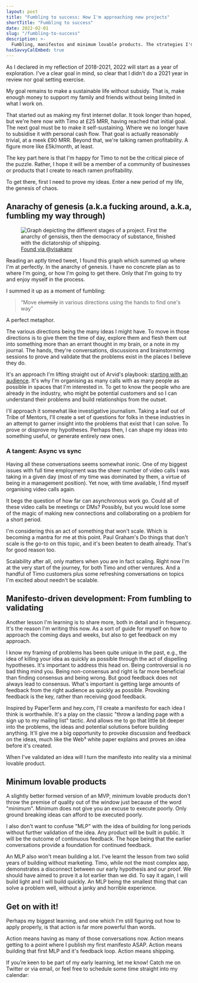 ```yaml
---
layout: post
title: "Fumbling to success: How I'm approaching new projects"
shortTitle: "Fumbling to success"
date: 2022-02-01
slug: "/fumbling-to-success"
description: >-
  Fumbling, manifestos and minimum lovable products. The strategies I'm using to prove new projects.
hasSavvyCalEmbed: true
---
```


As I declared in my reflection of 2018-2021, 2022 will start as a year of exploration. I've a clear goal in mind, so clear that I didn't do a 2021 year in review nor goal setting exercise.

My goal remains to make a sustainable life without subsidy. That is, make enough money to support my family and friends without being limited in what I work on.

That started out as making my first internet dollar. It took longer than hoped, but we're here now with Timo at £25 MRR, having reached that initial goal. The next goal must be to make it self-sustaining. Where we no longer have to subsidise it with personal cash flow. That goal is actually reasonably trivial, at a meek £90 MRR. Beyond that, we're talking ramen profitability. A figure more like £5k/month, at least.

The key part here is that I'm happy for Timo to not be the critical piece of the puzzle. Rather, I hope it will be a member of a community of businesses or products that I create to reach ramen profitability.

To get there, first I need to prove my ideas. Enter a new period of my life, the genesis of chaos.

## Anarachy of genesis (a.k.a fucking around, a.k.a, fumbling my way through)

<figure>
  <img src="/images/anarchy-of-genesis.png" alt="Graph depicting the different stages of a project. First the anarchy of gensisis, then the democracy of substance, finished with the dictatorship of shipping." />
  <figcaption>
    <a href="https://twitter.com/visakanv/status/1483132772164456448" target="_blank" rel="noopener noreferrer">Found via @visakanv</a>
  </figcaption>
</figure>

Reading an aptly timed tweet, I found this graph which summed up where I'm at perfectly. In the anarchy of genesis. I have no concrete plan as to where I'm going, or how I'm going to get there. Only that I'm going to try and enjoy myself in the process.

I summed it up as a moment of fumbling:

> “Move <strike>clumsily</strike> in various directions using the hands to find one's way”

A perfect metaphor.

The various directions being the many ideas I might have. To move in those directions is to give them the time of day, explore them and flesh them out into something more than an errant thought in my brain, or a note in my journal. The hands, they're conversations, discussions and brainstorming sessions to prove and validate that the problems exist in the places I believe they do.

It's an approach I'm lifting straight out of Arvid's playbook: <a href="https://thebootstrappedfounder.com/finding-an-audience-for-your-side-business/" target="_blank" rel="noopener noreferrer">starting with an audience</a>. It's why I'm organising as many calls with as many people as possible in spaces that I'm interested in. To get to know the people who are already in the industry, who might be potential customers and so I can understand their problems and build relationships from the outset.

I'll approach it somewhat like investigative journalism. Taking a leaf out of Tribe of Mentors, I'll create a set of questions for folks in these industries in an attempt to garner insight into the problems that exist that I can solve. To prove or disprove my hypotheses. Perhaps then, I can shape my ideas into something useful, or generate entirely new ones.

### A tangent: Async vs sync

Having all these conversations seems somewhat ironic. One of my biggest issues with full time employment was the sheer number of video calls I was taking in a given day (most of my time was dominated by them, a virtue of being in a management position). Yet now, with time available, I find myself organising video calls again.

It begs the question of how far can asynchronous work go. Could all of these video calls be meetings or DMs? Possibly, but you would lose some of the magic of making new connections and collaborating on a problem for a short period.

I'm considering this an act of something that won't scale. Which is becoming a mantra for me at this point. Paul Graham's Do things that don't scale is the go-to on this topic, and it's been beaten to death already. That's for good reason too.

Scalability after all, only matters when you are in fact scaling. Right now I'm at the very start of the journey, for both Timo and other ventures. And a handful of Timo customers plus some refreshing conversations on topics I'm excited about needn't be scalable.

## Manifesto-driven development: From fumbling to validating

Another lesson I'm learning is to share more, both in detail and in frequency. It's the reason I'm writing this now. As a sort of guide for myself on how to approach the coming days and weeks, but also to get feedback on my approach.

I know my framing of problems has been quite unique in the past, e.g., the idea of killing your idea as quickly as possible through the act of dispelling hypotheses. It's important to address this head on. Being controversial is no bad thing mind you. Being non-consensus and right is far more beneficial than finding consensus and being wrong. But good feedback does not always lead to consensus.
What's important is getting large amounts of feedback from the right audience as quickly as possible. Provoking feedback is the key, rather than receiving good feedback.

Inspired by PaperTerm and hey.com, I'll create a manifesto for each idea I think is worthwhile. It's a play on the classic "throw a landing page with a sign up to my mailing list" tactic. And allows me to go that little bit deeper into the problems, the ideas and potential solutions before building anything. It'll give me a big opportunity to provoke discussion and feedback on the ideas, much like the Web³ white paper explains and proves an idea before it's created.

When I've validated an idea will I turn the manifesto into reality via a minimal lovable product.

## Minimum lovable products

A slightly better formed version of an MVP, minimum lovable products don't throw the premise of quality out of the window just because of the word "minimum". Minimum does not give you an excuse to execute poorly. Only ground breaking ideas can afford to be executed poorly.

I also don't want to confuse "MLP" with the idea of building for long periods without further validation of the idea. Any product will be built in public. It will be the outcome of continuous feedback. The hope being that the earlier conversations provide a foundation for continued feedback.

An MLP also won't mean building a lot. I've learnt the lesson from two solid years of building without marketing. Timo, while not the most complex app, demonstrates a disconnect between our early hypothesis and our proof. We should have aimed to prove it a lot earlier than we did.
To say it again, I will build light and I will build quickly. An MLP being the smallest thing that can solve a problem well, without a janky and horrible experience.

## Get on with it!

Perhaps my biggest learning, and one which I'm still figuring out how to apply properly, is that action is far more powerful than words.

Action means having as many of those conversations now. Action means getting to a point where I publish my first manifesto ASAP. Action means building that first MLP and it's feedback loop. Action means shipping.

If you’re keen to be part of my early learning, let me know! Catch me on Twitter or via email, or feel free to schedule some time straight into my calendar:

<div id="booking" />
